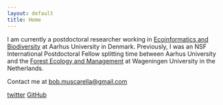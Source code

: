 ```yaml
---
layout: default
title: Home
---
```


I am currently a postdoctoral researcher working in [Ecoinformatics and Biodiversity](http://bios.au.dk/en/about-bioscience/organisation/ecoinformatics-and-biodiversity/) at Aarhus University in Denmark.  Previously, I was an NSF International Postdoctoral Fellow splitting time between Aarhus University and the [Forest Ecology and Management](http://www.wageningenur.nl/en/Expertise-Services/Chair-groups/Environmental-Sciences/Forest-Ecology-and-Forest-Management-Group.htm) at Wageningen University in the Netherlands.

Contact me at bob.muscarella@gmail.com

[twitter](https://twitter.com/bobmuscarella)
[GitHub](https://github.com/bobmuscarella)
